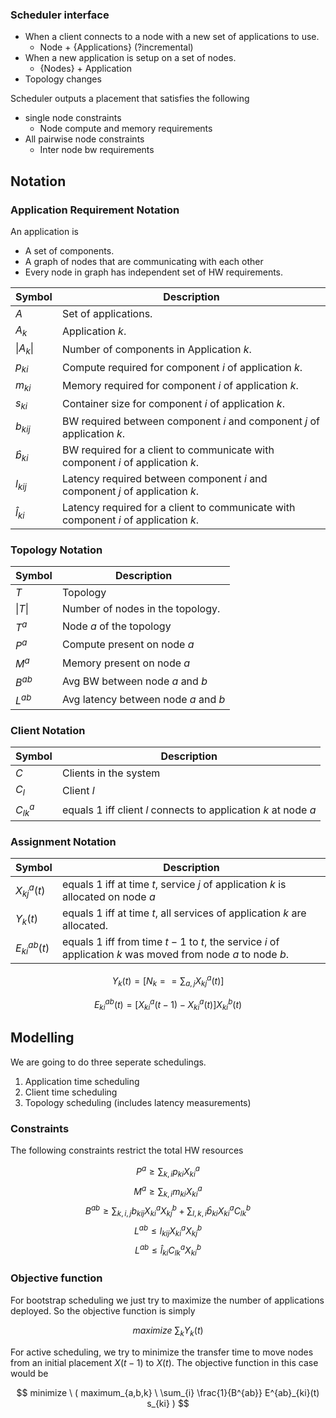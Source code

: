 ### Scheduler interface

- When a client connects to a node with a new set of applications to use.
  - Node + {Applications} (?incremental)
- When a new application is setup on a set of nodes.
  - {Nodes} + Application
- Topology changes

Scheduler outputs a placement that satisfies the following

- single node constraints
  - Node compute and memory requirements
- All pairwise node constraints
  - Inter node bw requirements

## Notation

### Application Requirement Notation

An application is
- A set of components.
- A graph of nodes that are communicating with each other
- Every node in graph has independent set of HW requirements.

| Symbol      | Description |
| ----------- | ----------- |
| $A$         | Set of applications. |
| $A_k$       | Application $k$. |
| $\|A_k\|$   | Number of components in Application $k$. |
| $p_{ki}$    | Compute required for component $i$ of application $k$. |
| $m_{ki}$    | Memory required for component $i$ of application $k$. |
| $s_{ki}$    | Container size for component $i$ of application $k$. |
| $b_{kij}$   | BW required between component $i$ and component $j$ of application $k$. |
| $\hat{b}_{ki}$    | BW required for a client to communicate with component $i$ of application $k$.  |
| $l_{kij}$   | Latency required between component $i$ and component $j$ of application $k$. |
| $\hat{l}_{ki}$    | Latency required for a client to communicate with component $i$ of application $k$.  |

### Topology Notation

| Symbol      | Description |
| ----------- | ----------- |
| $T$         | Topology |
| $\|T\|$     | Number of nodes in the topology. |
| $T^{a}$     | Node $a$ of the topology |
| $P^{a}$     | Compute present on node $a$ |
| $M^{a}$     | Memory present on node $a$  |
| $B^{ab}$    | Avg BW between node $a$ and $b$ |
| $L^{ab}$    | Avg latency between node $a$ and $b$ |

### Client Notation

| Symbol      | Description |
| ----------- | ----------- |
| $C$         | Clients in the system |
| $C_l$       | Client $l$ |
| $C^{a}_{lk}$| equals 1 iff client $l$ connects to application $k$ at node $a$ | 

### Assignment Notation

| Symbol           | Description |
| -------------    | ----------- |
| $X^{a}_{kj}(t)$  | equals 1 iff at time $t$, service $j$ of application $k$ is allocated on node $a$ |
| $Y_k(t)$         | equals 1 iff at time $t$, all services of application $k$ are allocated. |
| $E^{ab}_{ki}(t)$ | equals 1 iff from time $t-1$ to $t$, the service $i$ of application $k$ was moved from node $a$ to node $b$. |

$$Y_k(t) = [ N_k ==  \sum_{a,j}{} X^{a}_{kj}(t) ]$$

$$ E^{ab}_{ki}(t) = [X^{a}_{ki}(t-1) - X^{a}_{ki}(t)]X^{b}_{ki}(t) $$

## Modelling

We are going to do three seperate schedulings.
1. Application time scheduling
2. Client time scheduling
3. Topology scheduling (includes latency measurements)

### Constraints

The following constraints restrict the total HW resources

$$ P^a \geq \sum_{k,i} p_{ki}X^a_{ki} $$
$$ M^a \geq \sum_{k,i} m_{ki}X^a_{ki} $$
$$B^{ab} \geq \sum_{k,i,j} b_{kij}X^a_{ki}X^b_{kj} + \sum_{l,k,i} \hat{b}_{ki} X^a_{ki} C^b_{lk}  $$
$$ L^{ab} \leq l_{kij} X^a_{ki} X^b_{kj}  $$
$$ L^{ab} \leq \hat{l}_{ki} C^{a}_{lk} X^b_{ki} $$

### Objective function

For bootstrap scheduling we just try to maximize the number of applications deployed. So the objective function is simply

$$maximize \ \sum_k Y_k(t)$$

For active scheduling, we try to minimize the transfer time to move nodes from an initial placement $X(t-1)$ to $X(t)$. The objective function in this case would be

$$ minimize \   ( maximum_{a,b,k}  \ \sum_{i} \frac{1}{B^{ab}}  E^{ab}_{ki}(t) s_{ki} ) $$
